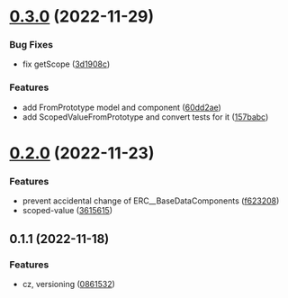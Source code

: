 # [0.3.0](https://github.com/dk1a/solecslib/compare/v0.2.0...v0.3.0) (2022-11-29)


### Bug Fixes

* fix getScope ([3d1908c](https://github.com/dk1a/solecslib/commit/3d1908c210dee5e0959eafcefe8b73505ac53096))


### Features

* add FromPrototype model and component ([60dd2ae](https://github.com/dk1a/solecslib/commit/60dd2ae17f35ea4ccffd7487397983fd1f3444e4))
* add ScopedValueFromPrototype and convert tests for it ([157babc](https://github.com/dk1a/solecslib/commit/157babc38045280b24b5b1c16877b0295351523e))



# [0.2.0](https://github.com/dk1a/solecslib/compare/v0.1.1...v0.2.0) (2022-11-23)


### Features

* prevent accidental change of ERC__BaseDataComponents ([f623208](https://github.com/dk1a/solecslib/commit/f6232082145dee262a4da1e3c4fd19bac7d966bf))
* scoped-value ([3615615](https://github.com/dk1a/solecslib/commit/3615615a9a8a30a69b9ef06737143f183bc783c8))



## 0.1.1 (2022-11-18)


### Features

* cz, versioning ([0861532](https://github.com/dk1a/solecslib/commit/0861532c9c3d017595c7a3e0e6cd1977db5df44f))



